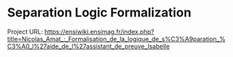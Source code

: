 # Separation Logic Formalization

Project URL: https://ensiwiki.ensimag.fr/index.php?title=Nicolas_Amat_:_Formalisation_de_la_logique_de_s%C3%A9paration_%C3%A0_l%27aide_de_l%27assistant_de_preuve_Isabelle
